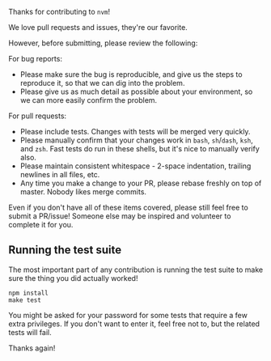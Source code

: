 Thanks for contributing to `nvm`!

We love pull requests and issues, they're our favorite.

However, before submitting, please review the following:

For bug reports:
 - Please make sure the bug is reproducible, and give us the steps to reproduce it, so that we can dig into the problem.
 - Please give us as much detail as possible about your environment, so we can more easily confirm the problem.

For pull requests:
 - Please include tests. Changes with tests will be merged very quickly.
 - Please manually confirm that your changes work in `bash`, `sh`/`dash`, `ksh`, and `zsh`. Fast tests do run in these shells, but it's nice to manually verify also.
 - Please maintain consistent whitespace - 2-space indentation, trailing newlines in all files, etc.
 - Any time you make a change to your PR, please rebase freshly on top of master. Nobody likes merge commits.

Even if you don't have all of these items covered, please still feel free to submit a PR/issue! Someone else may be inspired and volunteer to complete it for you.

## Running the test suite

The most important part of any contribution is running the test suite to make sure the thing you did actually worked!

```
npm install
make test
```

You might be asked for your password for some tests that require a few extra privileges. If you don't want to enter it, feel free not to, but the related tests will fail.

Thanks again!
